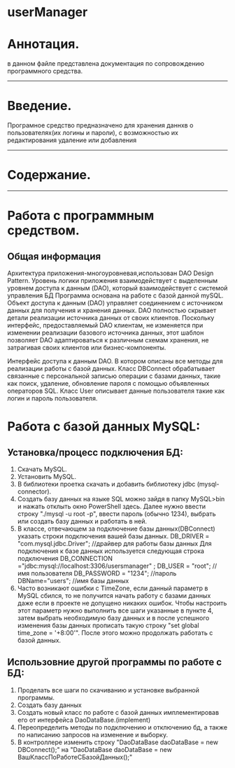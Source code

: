 # userManager

# Аннотация. 
в данном файле представлена документация по сопровождению программного средства.
***
# Введение.
Програмное средство предназначено для хранения даннхв о пользователях(их логины и пароли), с возможностью их редактирования удаление или добавления
***
# Содержание.

***
# Работа с программным средством.
## Общая информация
Архитектура приложения-многоуровневая,использован DAO Design Pattern.
Уровень логики приложения взаимодействует с выделенным уровнем доступа к данным (DAO), который взаимодействует с системой управления БД
Программа основана на работе с базой данной mySQL.
Объект доступа к данным (DAO) управляет соединением с источником данных для получения и хранения данных. DAO полностью скрывает детали реализации источника данных от своих клиентов. Поскольку интерфейс, предоставляемый DAO клиентам, не изменяется при изменении реализации базового источника данных, этот шаблон позволяет DAO адаптироваться к различным схемам хранения, не затрагивая своих клиентов или бизнес-компоненты. 
  
Интерфейс доступа к данным DAO. В котором описаны все методы для реализации работы с базой данных.
Класс DBConnect обрабатывает связанные с персональной записью операции с базами данных, такие как поиск, удаление,
обновление пароля с помощью объявленных операторов SQL. Класс User описывает данные пользователя такие как логин и пароль пользователя.

# Работа с базой данных MySQL:

## Установка/процесс подключения БД:
1) Скачать MySQL.
2) Установить MySQL.
3) В библиотеки проетка скачать и добавить библиотеку jdbc (mysql-connector).
4) Создать базу данных на языке SQL можно зайдя в папку MySQL>bin и нажать отклыть окно PowerShell здесь. Далее нужно ввести строку "./mysql -u root -p", ввести пароль (обычно 1234), выбрать или создать базу данных и работать в ней.
5) В классе, отвечающем за подключение базы данных(DBConnect) указать строки подключения вашей базы данных.
DB_DRIVER = "com.mysql.jdbc.Driver"; //драйвер для работы базы данных
Для подключения к базе данных используется следующая строка подключения
  DB_CONNECTION ="jdbc:mysql://localhost:3306/usersmanager" ;
  DB_USER = "root"; //имя пользователя
  DB_PASSWORD = "1234"; //пароль
  DBName="users"; //имя базы данных
6) Часто возникают ошибки с TimeZone, если данный параметр в MySQL сбился, то не получится начать работу с базами данных даже если в проекте не допущено никаких ошибок. Чтобы настроить этот параметр нужно выполнить все шаги указанные в пункте 4, затем выбрать необходимую базу данных и в после успешного изменения базы данных прописать такую строку "set global time_zone = '+8:00'". После этого можно продолжать работать с базой данных.

## Использовние другой программы по работе с БД:
1) Проделать все шаги по скачиванию и установке выбранной программы.
2) Создать базу данных
3) Создать новый класс по работе с базой данных имплементировав его от интерфейса DaoDataBase.(implement)
4) Переопределить методы по подключению и отключению бд, а также по написанию запросов на изменение и выборку.
5) В контроллере изменить строку "DaoDataBase daoDataBase = new DBConnect();" на "DaoDataBase daoDataBase = new ВашКлассПоРаботеСБазойДанных();"
  
